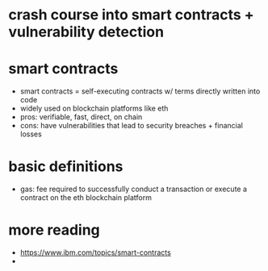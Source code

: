 # crash course into smart contracts + vulnerability detection

# smart contracts 
- smart contracts = self-executing contracts w/ terms directly written into code
- widely used on blockchain platforms like eth
- pros: verifiable, fast, direct, on chain 
- cons: have vulnerabilities that lead to security breaches + financial losses

# basic definitions 
- gas: fee required to successfully conduct a transaction or execute a contract on the eth blockchain platform



# more reading 
- https://www.ibm.com/topics/smart-contracts
- 